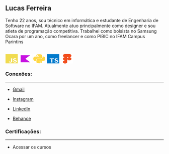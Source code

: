 ## Lucas Ferreira 
Tenho 22 anos, sou técnico em informática e estudante de Engenharia de Software no IFAM. Atualmente atuo principalmente como designer e sou atleta de programação competitiva. Trabalhei como bolsista no Samsung Ocara por um ano, como freelancer e como PIBIC no IFAM Campus Parintins
<div style="display: inline_block"><br>
  <img align="center" alt="Rafa-Js" height="30" width="40" src="https://raw.githubusercontent.com/devicons/devicon/master/icons/javascript/javascript-plain.svg">
  <img align="center" alt="Rafa-Js" height="30" width="40" src="https://raw.githubusercontent.com/devicons/devicon/master/icons/kotlin/kotlin-plain.svg">
  <img align="center" alt="Rafa-Js" height="30" width="40" src="https://raw.githubusercontent.com/devicons/devicon/master/icons/python/python-plain.svg">
  <img align="center" alt="Rafa-Js" height="30" width="40" src="https://raw.githubusercontent.com/devicons/devicon/master/icons/typescript/typescript-plain.svg">
  <img align="center" alt="Rafa-Js" height="30" width="40" src="https://raw.githubusercontent.com/devicons/devicon/master/icons/figma/figma-plain.svg">
</div>

### Conexões:
---
 * [Gmail](lucasfdasilva2002@gmail.com)

 * [Instagram](instagram.com/lucas.devstudies)

 * [LinkedIn](https://www.linkedin.com/in/lucas-devstudies)

 * [Behance](https://www.behance.net/lucassilva567)

### Certificações:
---
* Acessar os cursos

